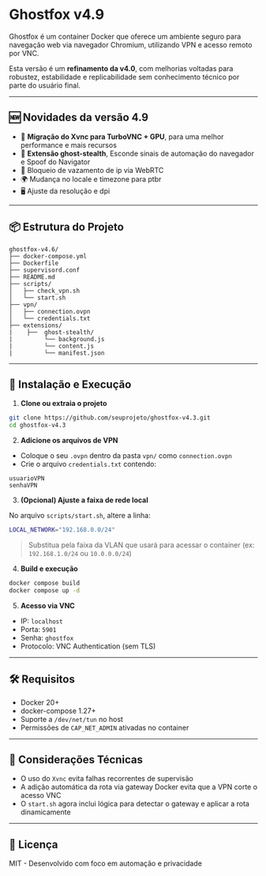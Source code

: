 # Ghostfox v4.9

Ghostfox é um container Docker que oferece um ambiente seguro para navegação web via navegador Chromium, utilizando VPN e acesso remoto por VNC.

Esta versão é um **refinamento da v4.0**, com melhorias voltadas para robustez, estabilidade e replicabilidade sem conhecimento técnico por parte do usuário final.

---

## 🆕 Novidades da versão 4.9

- 🔁 **Migração do Xvnc para TurboVNC + GPU**, para uma melhor performance e mais recursos
- 🧩 **Extensão ghost-stealth**, Esconde sinais de automação do navegador e Spoof do Navigator
- 🚫 Bloqueio de vazamento de ip via WebRTC
- 🌍 Mudança no locale e timezone para ptbr
- 🖥️ Ajuste da resolução e dpi

---

## 📦 Estrutura do Projeto

```plaintext
ghostfox-v4.6/
├── docker-compose.yml
├── Dockerfile
├── supervisord.conf
├── README.md
├── scripts/
│   ├── check_vpn.sh
│   └── start.sh
├── vpn/
│   ├── connection.ovpn
│   └── credentials.txt
├── extensions/
|    ├──  ghost-stealth/
|         └── background.js
|         └── content.js
|         └── manifest.json
```

---

## 🚀 Instalação e Execução

1. **Clone ou extraia o projeto**

```bash
git clone https://github.com/seuprojeto/ghostfox-v4.3.git
cd ghostfox-v4.3
```

2. **Adicione os arquivos de VPN**

- Coloque o seu `.ovpn` dentro da pasta `vpn/` como `connection.ovpn`
- Crie o arquivo `credentials.txt` contendo:
```
usuarioVPN
senhaVPN
```

3. **(Opcional) Ajuste a faixa de rede local**

No arquivo `scripts/start.sh`, altere a linha:
```bash
LOCAL_NETWORK="192.168.0.0/24"
```
> Substitua pela faixa da VLAN que usará para acessar o container (ex: `192.168.1.0/24` ou `10.0.0.0/24`)

4. **Build e execução**

```bash
docker compose build
docker compose up -d
```

5. **Acesso via VNC**

- IP: `localhost`
- Porta: `5901`
- Senha: `ghostfox`
- Protocolo: VNC Authentication (sem TLS)

---

## 🛠️ Requisitos

- Docker 20+
- docker-compose 1.27+
- Suporte a `/dev/net/tun` no host
- Permissões de `CAP_NET_ADMIN` ativadas no container

---

## 📌 Considerações Técnicas

- O uso do `Xvnc` evita falhas recorrentes de supervisão
- A adição automática da rota via gateway Docker evita que a VPN corte o acesso VNC
- O `start.sh` agora inclui lógica para detectar o gateway e aplicar a rota dinamicamente

---

## 📄 Licença

MIT - Desenvolvido com foco em automação e privacidade

